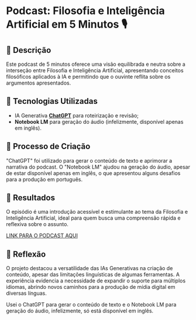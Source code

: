 # Podcast: Filosofia e Inteligência Artificial em 5 Minutos 🎙️

## 📒 Descrição
Este podcast de 5 minutos oferece uma visão equilibrada e neutra sobre a interseção entre Filosofia e Inteligência Artificial, apresentando conceitos filosóficos aplicados à IA e permitindo que o ouvinte reflita sobre os argumentos apresentados.

## 🤖 Tecnologias Utilizadas
- IA Generativa **[ChatGPT](https://chat.openai.com)** para roteirização e revisão;
- **Notebook LM** para geração do áudio (infelizmente, disponível apenas em inglês).

## 🧐 Processo de Criação
"ChatGPT" foi utilizado para gerar o conteúdo de texto e aprimorar a narrativa do podcast. O "Notebook LM" ajudou na geração do áudio, apesar de estar disponível apenas em inglês, o que apresentou alguns desafios para a produção em português.

## 🚀 Resultados
O episódio é uma introdução acessível e estimulante ao tema da Filosofia e Inteligência Artificial, ideal para quem busca uma compreensão rápida e reflexiva sobre o assunto.

[LINK PARA O PODCAST AQUI](https://1drv.ms/u/c/5d5a2231f1a644e5/EXjh6ETd3JlOuVvjfMY-ct4B5fjgSd-BvEdcZc58dlPtDQ?e=1oVgZ3)

## 💭 Reflexão
O projeto destacou a versatilidade das IAs Generativas na criação de conteúdo, apesar das limitações linguísticas de algumas ferramentas. A experiência evidencia a necessidade de expandir o suporte para múltiplos idiomas, abrindo novos caminhos para a produção de mídia digital em diversas línguas.

Usei o ChatGPT para gerar o conteúdo de texto e o Notebook LM para geração do áudio, infelizmente, só está disponível em inglês.
